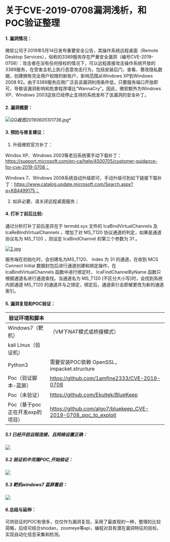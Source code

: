 





#   关于CVE-2019-0708漏洞浅析，和POC验证整理

#### 1. 漏洞情况：

  微软公司于2019年5月14日发布重要安全公告，其操作系统远程桌面（Remote Desktop Services），俗称的3389服务存在严重安全漏洞（编号CVE-2019-0708）：攻击者在没有任何授权的情况下，可以远程直接攻击操作系统开放的3389服务，在受害主机上执行恶意攻击行为，包括安装后门，查看、篡改隐私数据，创建拥有完全用户权限的新账户，影响范围从Windows XP到Windows 2008 R2。由于3389服务应用广泛且该漏洞利用条件低，只要服务端口开放即可，导致该漏洞影响和危害程序堪比“WannaCry”。因此，微软额外为Windows XP、Windows 2003这些已经停止支持的系统发布了该漏洞的安全补丁。 

#### **2. 漏洞概要**：

*![QQ截图20190605101736.jpg](https://image.3001.net/images/20190605/1559722366_5cf7797ebfc2c.jpg!small)**



#### 3. 预防与修复建议：

1. 升级微软官方补丁：

Windos XP、Windows 2003等老旧系统需手动下载补丁：https://support.microsoft.com/en-ca/help/4500705/customer-guidance-for-cve-2019-0708；

Windows 7、Windows 2008系统自动升级即可，手动升级可到如下链接下载补丁：https://www.catalog.update.microsoft.com/Search.aspx?q=KB4499175；

2. 如非必要，请关闭远程桌面服务；



#### 4. 打补丁前后比较:

  通过分析打补丁前后差异在于 termdd.sys 文件的 IcaBindVirtualChannels 及  IcaReBindVirtualChannels ，增加了对 MS_T120 协议通道的判定，如果是通道协议名为 MS_T120 ，则设定  IcaBindChannel 的第三个参数为 31 。

[![2.jpg](https://image.3001.net/images/20190605/1559722413_5cf779ad53a16.jpg!small)](https://image.3001.net/images/20190605/1559722413_5cf779ad53a16.jpg)

服务端在初始化时，会创建名为MS_T120、 Index 为 31 的通道，在收到 MCS Connect Initial  数据封包后进行通道创建和绑定操作，在 IcaBindVirtualChannels 函数中进行绑定时， IcaFindChannelByName  函数只根据通道名进行通道查找。当通道名为 MS_T120 (不区分大小写)时，会找到系统内部通道 MS_T120  的通道并与之绑定，绑定后，通道索引会即被更改为新的通道索引。 

#### 5. 漏洞复现和POC验证：

| 验证环境和脚本       |                                              |
| -------------------- | -------------------------------------------- |
| Windows7（靶机）     | （VM下NAT模式或桥接模式）        |
| kali Linux（验证机） |                                              |
| Python3              | 需要安装POC依赖 OpenSSL，impacket.structure  |
| Poc（验证脚本-蓝屏） | https://github.com/1amfine2333/CVE-2019-0708 |
| Poc（未验证）        | https://github.com/Ekultek/BlueKeep          |
| Poc（基于poc正在开发exp的项目） | https://github.com/algo7/bluekeep_CVE-2019-0708_poc_to_exploit |



##### 5.1 已经开启远程连接，且网络设置正确：

![](https://i.bmp.ovh/imgs/2019/06/2dce944df2bf5494.png)



##### 5.2 验证机中克隆POC,开始验证：

![](https://i.bmp.ovh/imgs/2019/06/b1374b7e4c2e013d.png)



##### 5.3 靶机windows7 蓝屏重启：

![](https://i.bmp.ovh/imgs/2019/06/53a110f293d74507.png)



#### 6.总结与延伸：

可供验证的POC有很多，仅仅作为漏洞复现，采用了最直观的一种，整理的比较简略，后续可结合shodan，zoomeye等api，编程对具有潜在漏洞特征的目标，实现自动化信息采集和检测。



